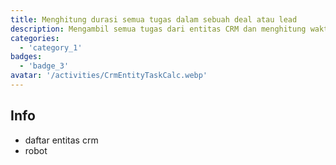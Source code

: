 ```yaml
---
title: Menghitung durasi semua tugas dalam sebuah deal atau lead
description: Mengambil semua tugas dari entitas CRM dan menghitung waktu eksekusinya
categories: 
  - 'category_1'
badges: 
  - 'badge_3'
avatar: '/activities/CrmEntityTaskCalc.webp'
---
```

## Info

- daftar entitas crm
- robot